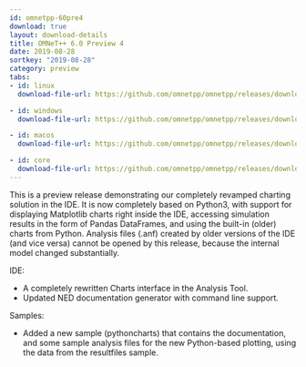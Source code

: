 ```yaml
---
id: omnetpp-60pre4
download: true
layout: download-details
title: OMNeT++ 6.0 Preview 4
date: 2019-08-28
sortkey: "2019-08-28"
category: preview
tabs:
- id: linux
  download-file-url: https://github.com/omnetpp/omnetpp/releases/download/omnetpp-6.0pre4/omnetpp-6.0pre4-src-linux.tgz

- id: windows
  download-file-url: https://github.com/omnetpp/omnetpp/releases/download/omnetpp-6.0pre4/omnetpp-6.0pre4-src-windows.zip

- id: macos
  download-file-url: https://github.com/omnetpp/omnetpp/releases/download/omnetpp-6.0pre4/omnetpp-6.0pre4-src-macosx.tgz

- id: core
  download-file-url: https://github.com/omnetpp/omnetpp/releases/download/omnetpp-6.0pre4/omnetpp-6.0pre4-src-core.tgz
---
```

This is a preview release demonstrating our completely revamped charting
solution in the IDE. It is now completely based on Python3, with support
for displaying Matplotlib charts right inside the IDE, accessing simulation
results in the form of Pandas DataFrames, and using the built-in (older)
charts from Python. Analysis files (.anf) created by older versions of the
IDE (and vice versa) cannot be opened by this release, because the internal
model changed substantially.

IDE:

- A completely rewritten Charts interface in the Analysis Tool.
- Updated NED documentation generator with command line support.

Samples:

- Added a new sample (pythoncharts) that contains the documentation,
and some sample analysis files for the new Python-based plotting,
using the data from the resultfiles sample.
